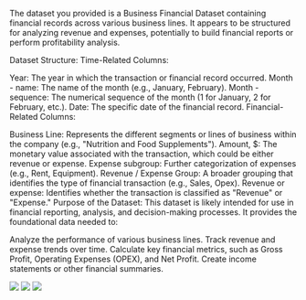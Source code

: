 The dataset you provided is a Business Financial Dataset containing financial records across various business lines. It appears to be structured for analyzing revenue and expenses, potentially to build financial reports or perform profitability analysis.

Dataset Structure:
Time-Related Columns:

Year: The year in which the transaction or financial record occurred.
Month - name: The name of the month (e.g., January, February).
Month - sequence: The numerical sequence of the month (1 for January, 2 for February, etc.).
Date: The specific date of the financial record.
Financial-Related Columns:

Business Line: Represents the different segments or lines of business within the company (e.g., "Nutrition and Food Supplements").
Amount, $: The monetary value associated with the transaction, which could be either revenue or expense.
Expense subgroup: Further categorization of expenses (e.g., Rent, Equipment).
Revenue / Expense Group: A broader grouping that identifies the type of financial transaction (e.g., Sales, Opex).
Revenue or expense: Identifies whether the transaction is classified as "Revenue" or "Expense."
Purpose of the Dataset:
This dataset is likely intended for use in financial reporting, analysis, and decision-making processes. It provides the foundational data needed to:

Analyze the performance of various business lines.
Track revenue and expense trends over time.
Calculate key financial metrics, such as Gross Profit, Operating Expenses (OPEX), and Net Profit.
Create income statements or other financial summaries.


![](Analysisofexpenses.jpg)
![](Analysisofbusinesslines.jpg)
![](Analysisofexpenses.jpg)

